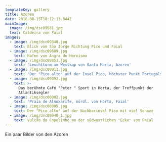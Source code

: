 ```yaml
---
templateKey: gallery
title: Azoren
date: 2018-08-15T18:12:13.844Z
mainImage:
  image: /img/dsc09581.jpg
  text: Caldeira von Faial
images:
  - image: /img/dsc09348.jpg
    text: Blick von São Jorge Richtung Pico und Faial
  - image: /img/dsc09689.jpg
    text: Hafen von Angra do Heroismo
  - image: /img/dsc08853.jpg
    text: 'Leuchtturm am Westkap von Santa Maria, Azoren'
  - image: /img/dsc09911.jpg
    text: 'Der "Pico alto" auf der Insel Pico, höchster Punkt Portugals, 2351 m'
  - image: /img/dsc09392.jpg
    text: >-
      Das berühmte Café "Peter " Sport in Horta, der Treffpunkt der
      Atlantiksegler
  - image: /img/dsc00002.jpg
    text: 'Praia de Almoxarife, nördl. von Horta, Faial'
  - image: /img/dsc00005.jpg
    text: Der "Pico alto" auf der Nachbarinsel Pico mit viel Schnee
  - image: /img/dsc09940_1.jpg
    text: Vulcão do Capelinho an der südwestlichen "Ecke" vom Faial
---
```

Ein paar Bilder von den Azoren

